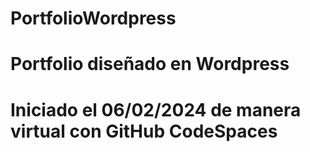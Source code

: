 # PortfolioWordpress
# Portfolio diseñado en Wordpress
# Iniciado el 06/02/2024 de manera virtual con GitHub CodeSpaces